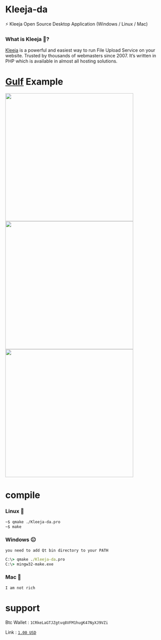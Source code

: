 # Kleeja-da
⚡ Kleeja Open Source Desktop Application (Windows / Linux / Mac)

### What is Kleeja 🤔?
[Kleeja](http://kleeja.net/) is a powerful and easiest way to run File Upload Service on your website. Trusted by thousands of webmasters since 2007. It’s written in PHP which is available in almost all hosting solutions.

# [Gulf](https://gulf-up.com) Example
<p>
  <img src="./Screenshot 2021-05-07 185639.png" width="400">
  <img src="./Screenshot 2021-05-07 185711.png" width="400">
  <img src="./Screenshot 2021-05-07 185727.png" width="400">
</p>

# compile 
### Linux 🙂
```bash
~$ qmake ./Kleeja-da.pro
~$ make
```
### Windows 😐
`you need to add Qt bin directory to your PATH`

```cmd
C:\> qmake ./Kleeja-da.pro
C:\> mingw32-make.exe
```
### Mac 🙁
`I am not rich `

# support

Btc Wallet : `1CRkeLaGTJZgtvq8VFM1hugK47NyXJ9VZi`

Link : [`1.00 USD`](https://blockchain.com/btc/payment_request?address=1CRkeLaGTJZgtvq8VFM1hugK47NyXJ9VZi&amount=0.00001782&message=support)
